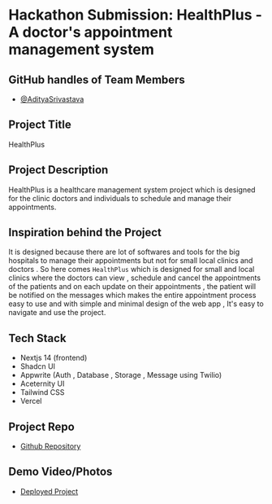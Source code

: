 # Hackathon Submission: HealthPlus - A doctor's appointment management system 
## GitHub handles of Team Members  
- [@AdityaSrivastava](https://github.com/AdityaSrivastava185)

## Project Title
HealthPlus 

## Project Description    
HealthPlus is a healthcare management system project which is designed for the clinic doctors and individuals to schedule and manage their appointments.

## Inspiration behind the Project  
It is designed because there are lot of softwares and tools for the big hospitals to manage their appointments but not for small local clinics and doctors . So here comes `HealthPlus` which is designed for small and local clinics where the doctors can view , schedule and cancel the appointments of the patients and on each update on their appointments , the patient will be notified on the messages which makes the entire appointment process easy to use and with simple and minimal design of the web app , It's easy to navigate and use the project.

## Tech Stack    
- Nextjs 14 (frontend)
- Shadcn UI
- Appwrite (Auth , Database , Storage , Message using Twilio)
- Aceternity UI
- Tailwind CSS
- Vercel

## Project Repo  
- [Github Repository](https://github.com/AdityaSrivastava185/nextjs-healthcare-management-system-appwrite)

## Demo Video/Photos  
- [Deployed Project](https://healthplusv1.vercel.app/)
